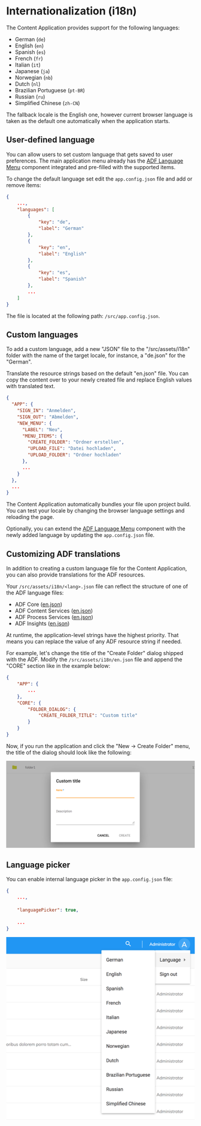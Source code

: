 # Internationalization (i18n)

The Content Application provides support for the following languages:

- German (`de`)
- English (`en`)
- Spanish (`es`)
- French (`fr`)
- Italian (`it`)
- Japanese (`ja`)
- Norwegian (`nb`)
- Dutch (`nl`)
- Brazilian Portuguese (`pt-BR`)
- Russian (`ru`)
- Simplified Chinese (`zh-CN`)

The fallback locale is the English one, however current browser language is taken as the default one automatically when the application starts.

## User-defined language

You can allow users to set custom language that gets saved to user preferences.
The main application menu already has the [ADF Language Menu](https://github.com/Alfresco/alfresco-ng2-components/blob/development/docs/language-menu.component.md) component integrated and pre-filled with the supported items.

To change the default language set edit the `app.config.json` file and add or remove items:

```json
{
    ...,
    "languages": [
        {
            "key": "de",
            "label": "German"
        },
        {
            "key": "en",
            "label": "English"
        },
        {
            "key": "es",
            "label": "Spanish"
        },
        ...
    ]
}
```

The file is located at the following path: `/src/app.config.json`.

## Custom languages

To add a custom language, add a new "JSON" file to the "/src/assets/i18n" folder
with the name of the target locale, for instance, a "de.json" for the "German".

Translate the resource strings based on the default "en.json" file.
You can copy the content over to your newly created file and replace English values with translated text.

```json
{
  "APP": {
    "SIGN_IN": "Anmelden",
    "SIGN_OUT": "Abmelden",
    "NEW_MENU": {
      "LABEL": "Neu",
      "MENU_ITEMS": {
        "CREATE_FOLDER": "Ordner erstellen",
        "UPLOAD_FILE": "Datei hochladen",
        "UPLOAD_FOLDER": "Ordner hochladen"
      },
      ...
    }
  },
  ...
}
```

The Content Application automatically bundles your file upon project build.
You can test your locale by changing the browser language settings and reloading the page.

Optionally, you can extend the [ADF Language Menu](https://github.com/Alfresco/alfresco-ng2-components/blob/development/docs/language-menu.component.md) component with the newly added language by updating the `app.config.json` file.

## Customizing ADF translations

In addition to creating a custom language file for the Content Application,
you can also provide translations for the ADF resources.

Your `/src/assets/i18n/<lang>.json` file can reflect the structure of one of the ADF language files:

- ADF Core ([en.json](https://github.com/Alfresco/alfresco-ng2-components/blob/master/lib/core/i18n/en.json))
- ADF Content Services ([en.json](https://github.com/Alfresco/alfresco-ng2-components/blob/master/lib/content-services/i18n/en.json))
- ADF Process Services ([en.json](https://github.com/Alfresco/alfresco-ng2-components/blob/master/lib/process-services/i18n/en.json))
- ADF Insights ([en.json](https://github.com/Alfresco/alfresco-ng2-components/blob/master/lib/insights/i18n/en.json))

At runtime, the application-level strings have the highest priority.
That means you can replace the value of any ADF resource string if needed.

For example, let's change the title of the "Create Folder" dialog shipped with the ADF.
Modify the `/src/assets/i18n/en.json` file and append the "CORE" section like in the example below:

```json
{
    "APP": {
        ...
    },
    "CORE": {
        "FOLDER_DIALOG": {
            "CREATE_FOLDER_TITLE": "Custom title"
        }
    }
}
```

Now, if you run the application and click the "New → Create Folder" menu,
the title of the dialog should look like the following:

![](images/aca-i18n-01.png)

## Language picker

You can enable internal language picker in the `app.config.json` file:

```json
{
    ...,

    "languagePicker": true,

    ...
}
```

![](images/aca-i18n-02.png)
